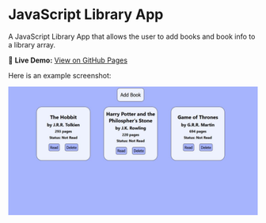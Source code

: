 # JavaScript Library App
A JavaScript Library App that allows the user to add books and book info to a library array.

🔗 **Live Demo:** [View on GitHub Pages](https://rob467.github.io/js-library/)

Here is an example screenshot:

![Alt text](js-library-screenshot.JPG?raw=true "library screenshot")
